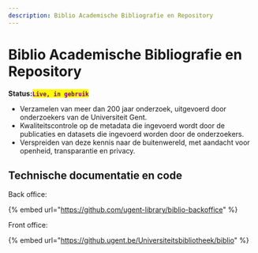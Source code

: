 ```yaml
---
description: Biblio Academische Bibliografie en Repository
---
```


# Biblio Academische Bibliografie en Repository

**Status:**<mark style="color:purple;">**`Live, in gebruik`**</mark>

* Verzamelen van meer dan 200 jaar onderzoek, uitgevoerd door onderzoekers van de Universiteit Gent.
* Kwaliteitscontrole op de metadata die ingevoerd wordt door de publicaties en datasets die ingevoerd worden door de onderzoekers.
* Verspreiden van deze kennis naar de buitenwereld, met aandacht voor openheid, transparantie en privacy.

## Technische documentatie en code

Back office:

{% embed url="https://github.com/ugent-library/biblio-backoffice" %}

Front office:

{% embed url="https://github.ugent.be/Universiteitsbibliotheek/biblio" %}
